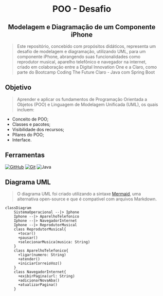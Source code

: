 <div align=center>

# POO - Desafio

## Modelagem e Diagramação de um Componente iPhone

</div>

>Este repositório, concebido com propósitos didáticos, representa um desafio de modelagem e diagramação, utilizando UML, para um componente iPhone, abrangendo suas funcionalidades como reprodutor musical, aparelho telefônico e navegador na internet, criado em colaboração entre a Digital Innovation One e a Claro, como parte do Bootcamp Coding The Future Claro - Java com Spring Boot

## Objetivo

>Aprender e aplicar os fundamentos de Programação Orientada a Objetos (POO) e Linguagem de Modelagem Unificada (UML), os quais incluem:

- Conceito de POO;
- Classes e pacotes;
- Visibilidade dos recursos;
- PIlares do POO;
- Interface.

## Ferramentas

[![GitHub](https://img.shields.io/badge/GitHub-000?style=for-the-badge&logo=github&logoColor=30A3DC)](https://docs.github.com/)
[![Git](https://img.shields.io/badge/Git-000?style=for-the-badge&logo=git&logoColor=E94D5F)](https://git-scm.com/doc) 
![Java](https://img.shields.io/badge/java-000.svg?style=for-the-badge&logo=openjdk&logoColor=red)

## Diagrama UML

> O diagrama UML foi criado utilizando a sintaxe [Mermaid](https://www.mermaidchart.com/), uma alternativa open-source e que é compatível com arquivos Markdown.

```mermaid
classDiagram
    SistemaOperacional --|> Iphone
    Iphone --|> AparelhoTelefonico
    Iphone --|> NavegadorInternet
    Iphone --|> ReprodutorMusical
    class ReprodutorMusical{
      +tocar()
      +pausar()
      +selecionarMusica(musica: String)
    }
    class AparelhoTelefonico{
      +ligar(numero: String)
      +atender()
      +iniciarCorreioVoz()
    }
    class NavegadorInternet{
      +exibirPagina(url: String)
      +adicionarNovaAba()
      +atualizarPagina()
    }
```



